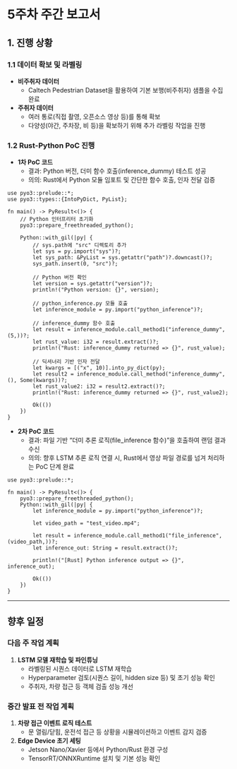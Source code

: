 # 5주차 주간 보고서

## 1. 진행 상황

### 1.1 데이터 확보 및 라벨링
- **비주취자 데이터**  
  - Caltech Pedestrian Dataset을 활용하여 기본 보행(비주취자) 샘플을 수집 완료
- **주취자 데이터**  
  - 여러 통로(직접 촬영, 오픈소스 영상 등)를 통해 확보
  - 다양성(야간, 주차장, 비 등)을 확보하기 위해 추가 라벨링 작업을 진행

### 1.2 Rust-Python PoC 진행
- **1차 PoC 코드**
  - 결과: Python 버전, 더미 함수 호출(inference_dummy) 테스트 성공
  - 의의: Rust에서 Python 모듈 임포트 및 간단한 함수 호출, 인자 전달 검증

```
use pyo3::prelude::*;
use pyo3::types::{IntoPyDict, PyList};

fn main() -> PyResult<()> {
    // Python 인터프리터 초기화
    pyo3::prepare_freethreaded_python();

    Python::with_gil(|py| {
        // sys.path에 "src" 디렉토리 추가
        let sys = py.import("sys")?;
        let sys_path: &PyList = sys.getattr("path")?.downcast()?;
        sys_path.insert(0, "src")?;

        // Python 버전 확인
        let version = sys.getattr("version")?;
        println!("Python version: {}", version);

        // python_inference.py 모듈 호출
        let inference_module = py.import("python_inference")?;

        // inference_dummy 함수 호출
        let result = inference_module.call_method1("inference_dummy", (5,))?;
        let rust_value: i32 = result.extract()?;
        println!("Rust: inference_dummy returned => {}", rust_value);

        // 딕셔너리 기반 인자 전달
        let kwargs = [("x", 10)].into_py_dict(py);
        let result2 = inference_module.call_method("inference_dummy", (), Some(kwargs))?;
        let rust_value2: i32 = result2.extract()?;
        println!("Rust: inference_dummy returned => {}", rust_value2);

        Ok(())
    })
}
```

- **2차 PoC 코드**
  - 결과: 파일 기반 “더미 추론 로직(file_inference 함수)”을 호출하여 랜덤 결과 수신
  - 의의: 향후 LSTM 추론 로직 연결 시, Rust에서 영상 파일 경로를 넘겨 처리하는 PoC 단계 완료

```
use pyo3::prelude::*;

fn main() -> PyResult<()> {
    pyo3::prepare_freethreaded_python();
    Python::with_gil(|py| {
        let inference_module = py.import("python_inference")?;

        let video_path = "test_video.mp4";

        let result = inference_module.call_method1("file_inference", (video_path,))?;
        let inference_out: String = result.extract()?;

        println!("[Rust] Python inference output => {}", inference_out);

        Ok(())
    })
}
```

---

## 향후 일정

### **다음 주 작업 계획**
1. **LSTM 모델 재학습 및 파인튜닝**  
   - 라벨링된 시퀀스 데이터로 LSTM 재학습  
   - Hyperparameter 검토(시퀀스 길이, hidden size 등) 및 초기 성능 확인
   - 주취자, 차량 접근 등 객체 검출 성능 개선

### **중간 발표 전 작업 계획**
1. **차량 접근 이벤트 로직 테스트**  
   - 문 열림/닫힘, 운전석 접근 등 상황을 시뮬레이션하고 이벤트 감지 검증  
2. **Edge Device 초기 세팅**  
   - Jetson Nano/Xavier 등에서 Python/Rust 환경 구성  
   - TensorRT/ONNXRuntime 설치 및 기본 성능 확인
